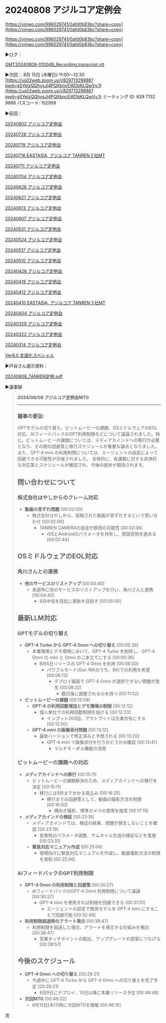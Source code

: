 # 20240808 アジルコア定例会

[https://vimeo.com/996029741/0afd0b83bc?share=copy](https://vimeo.com/996029741/0afd0b83bc?share=copy)

[https://vimeo.com/996029741/0afd0b83bc?share=copy](https://vimeo.com/996029741/0afd0b83bc?share=copy)

▶️ログ：

[GMT20240808-010048_Recording.transcript.vtt](20240808%20%E3%82%A2%E3%82%B7%E3%82%99%E3%83%AB%E3%82%B3%E3%82%A2%E5%AE%9A%E4%BE%8B%E4%BC%9A%20e54b6eeeec97489c93e06885bda28529/GMT20240808-010048_Recording.transcript.vtt)

▶️次回：
8月 15日 (木曜日)⋅11:00～12:30
[https://us02web.zoom.us/j/82971329886?pwd=gSYelzQQhysJi4PQXbncEWDbKLQwVv.1](https://us02web.zoom.us/j/82971329886?pwd=gSYelzQQhysJi4PQXbncEWDbKLQwVv.1)
ミーティング ID: 829 7132 9886
パスコード: 152959

▶️前回：

[20240802 アジルコア定例会](20240802%20%E3%82%A2%E3%82%B7%E3%82%99%E3%83%AB%E3%82%B3%E3%82%A2%E5%AE%9A%E4%BE%8B%E4%BC%9A%201df0bcc7dc21487c9bb71ab18ac6fc42.md) 

[20240726 アジルコア定例会](20240726%20%E3%82%A2%E3%82%B7%E3%82%99%E3%83%AB%E3%82%B3%E3%82%A2%E5%AE%9A%E4%BE%8B%E4%BC%9A%209b0c5db72dac4f2c812b9eab8c663dc4.md) 

[20240719 アジルコア定例会](20240719%20%E3%82%A2%E3%82%B7%E3%82%99%E3%83%AB%E3%82%B3%E3%82%A2%E5%AE%9A%E4%BE%8B%E4%BC%9A%20bbb31a62f86e49608bba48c248a52ae4.md) 

[20240716 EASTASIA, アジルコア,TANREN３社MT](20240716%20EASTASIA,%20%E3%82%A2%E3%82%B7%E3%82%99%E3%83%AB%E3%82%B3%E3%82%A2,TANREN%EF%BC%93%E7%A4%BEMT%20cb1073fdba7b476fa218b921670738c6.md) 

[20240711 アジルコア定例会](20240711%20%E3%82%A2%E3%82%B7%E3%82%99%E3%83%AB%E3%82%B3%E3%82%A2%E5%AE%9A%E4%BE%8B%E4%BC%9A%201c54787f8df347dbb4b4d0cef82f450d.md) 

[20240704 アジルコア定例会](20240704%20%E3%82%A2%E3%82%B7%E3%82%99%E3%83%AB%E3%82%B3%E3%82%A2%E5%AE%9A%E4%BE%8B%E4%BC%9A%2024e521ca51af471ebea03dc61129f05e.md) 

[20240626 アジルコア定例会](20240626%20%E3%82%A2%E3%82%B7%E3%82%99%E3%83%AB%E3%82%B3%E3%82%A2%E5%AE%9A%E4%BE%8B%E4%BC%9A%204b06966273034f518f3da62ad172ab27.md) 

[20240621 アジルコア定例会](20240621%20%E3%82%A2%E3%82%B7%E3%82%99%E3%83%AB%E3%82%B3%E3%82%A2%E5%AE%9A%E4%BE%8B%E4%BC%9A%202993137b1d1d464a8cb2405f72817264.md) 

[20240613 アジルコア定例会](20240613%20%E3%82%A2%E3%82%B7%E3%82%99%E3%83%AB%E3%82%B3%E3%82%A2%E5%AE%9A%E4%BE%8B%E4%BC%9A%202172c20bdc024d04b81eca4c0d7442d4.md) 

[20240607 アジルコア定例会](20240607%20%E3%82%A2%E3%82%B7%E3%82%99%E3%83%AB%E3%82%B3%E3%82%A2%E5%AE%9A%E4%BE%8B%E4%BC%9A%2080d1098282474afbbb812074c6e76e46.md) 

[20240531 アジルコア定例会](20240531%20%E3%82%A2%E3%82%B7%E3%82%99%E3%83%AB%E3%82%B3%E3%82%A2%E5%AE%9A%E4%BE%8B%E4%BC%9A%201628678f04d94373a69618fd460c2c36.md) 

[20240524 アジルコア定例会](20240524%20%E3%82%A2%E3%82%B7%E3%82%99%E3%83%AB%E3%82%B3%E3%82%A2%E5%AE%9A%E4%BE%8B%E4%BC%9A%2037282001f593459aaafc2011feb6b15d.md) 

[20240517 アジルコア定例会](20240517%20%E3%82%A2%E3%82%B7%E3%82%99%E3%83%AB%E3%82%B3%E3%82%A2%E5%AE%9A%E4%BE%8B%E4%BC%9A%200af60e278cec4f199a76629d0337b86c.md) 

[20240510 アジルコア定例会](20240510%20%E3%82%A2%E3%82%B7%E3%82%99%E3%83%AB%E3%82%B3%E3%82%A2%E5%AE%9A%E4%BE%8B%E4%BC%9A%20bbeefa7e5b744ddd90ed9902f25c275d.md) 

[20240426 アジルコア定例会](20240426%20%E3%82%A2%E3%82%B7%E3%82%99%E3%83%AB%E3%82%B3%E3%82%A2%E5%AE%9A%E4%BE%8B%E4%BC%9A%20739c24cbcf3d449d823729bdd0c866fe.md) 

[20240419 アジルコア定例会](20240419%20%E3%82%A2%E3%82%B7%E3%82%99%E3%83%AB%E3%82%B3%E3%82%A2%E5%AE%9A%E4%BE%8B%E4%BC%9A%20d97d23edf2144e4482a854ffb9213fab.md) 

[20240412 アジルコア定例会](20240412%20%E3%82%A2%E3%82%B7%E3%82%99%E3%83%AB%E3%82%B3%E3%82%A2%E5%AE%9A%E4%BE%8B%E4%BC%9A%209b46a4e49d2e4451b13e7b57864ea5d3.md) 

[20240410 EASTASIA, アジルコア,TANREN３社MT](20240410%20EASTASIA,%20%E3%82%A2%E3%82%B7%E3%82%99%E3%83%AB%E3%82%B3%E3%82%A2,TANREN%EF%BC%93%E7%A4%BEMT%20b452f8e0207b4ae29c224da66cda0be5.md) 

[20240404 アジルコア定例会](20240404%20%E3%82%A2%E3%82%B7%E3%82%99%E3%83%AB%E3%82%B3%E3%82%A2%E5%AE%9A%E4%BE%8B%E4%BC%9A%20df310bbca3f543c5ad243f349676d417.md) 

[20240329 アジルコア定例会](20240329%20%E3%82%A2%E3%82%B7%E3%82%99%E3%83%AB%E3%82%B3%E3%82%A2%E5%AE%9A%E4%BE%8B%E4%BC%9A%2064611ed194754901a01203ef0ff5b68e.md) 

[20240322 アジルコア定例会](20240322%20%E3%82%A2%E3%82%B7%E3%82%99%E3%83%AB%E3%82%B3%E3%82%A2%E5%AE%9A%E4%BE%8B%E4%BC%9A%2032bc4af52b2e4f219e4f27daea0bf238.md) 

[20240314 アジルコア定例会](20240314%20%E3%82%A2%E3%82%B7%E3%82%99%E3%83%AB%E3%82%B3%E3%82%A2%E5%AE%9A%E4%BE%8B%E4%BC%9A%20468ad0ce6a2240418ae5979483c04544.md) 

[Ver8.0 言語化スペシャル](Ver8%200%20%E8%A8%80%E8%AA%9E%E5%8C%96%E3%82%B9%E3%83%98%E3%82%9A%E3%82%B7%E3%83%A3%E3%83%AB%2048963a4952c94c539599443fb79084dc.md) 

▶️戸谷さん提示資料：

[20240808_TANREN定例.pdf](20240808%20%E3%82%A2%E3%82%B7%E3%82%99%E3%83%AB%E3%82%B3%E3%82%A2%E5%AE%9A%E4%BE%8B%E4%BC%9A%20e54b6eeeec97489c93e06885bda28529/20240808_TANREN%25E5%25AE%259A%25E4%25BE%258B.pdf)

▶️議事録

> **2024/08/08 アジルコア定例会MTG**
> 
> 
> ---
> 
> ### 議事の要旨:
> 
> GPTモデルの切り替え、ビットムービーの課題、OSミドルウェアのEOL対応、AIフィードバックのGPT利用制限などについて議論されました。特に、ビットムービーの課題については、メディアカインドへの移行が必要となり、その間の回避策と移行スケジュールが重要な論点となりました。また、GPT-4 mini の利用制限については、エージェントの設定によって回避できる可能性が示唆されました。 全体的に、各課題に対する具体的な対応策とスケジュールが確認され、今後の進捗が期待されます。
> 
> ## 問い合わせについて
> 
> ### 株式会社はやしからのクレーム対応
> 
> - **動画の音ずれ問題** [00:02:00]
>     - 株式会社はやしから、投稿された動画が音ずれするという問い合わせ [00:02:00]
>         - TANREN CAMERAの設定が原因の可能性 [00:02:06]
>             - iOSとAndroidのパラメータを共有し、原因究明を進める [00:02:44]
> 
> ## OSミドルウェアのEOL対応
> 
> ### 角川さんとの連携
> 
> - **他のサービスのリストアップ** [00:04:40]
>     - 来週中に他のサービスのリストアップを行い、角川さんと連携 [00:04:40]
>         - 8月中旬を目処に更新を目指す [00:05:00]
> 
> ## 最新LLM対応
> 
> ### GPTモデルの切り替え
> 
> - **GPT-4 Turbo から GPT-4 Omni への切り替え** [00:05:36]
>     - 本番環境とデモ環境において、GPT-4 Turbo を削除し、GPT-4 Omni の mini と Omni の二本立てにする [00:05:36]
>         - 8月6日リリースの GPT-4 Omni を利用 [00:06:00]
>             - パワフルモード(Out-16Kのうち、8K)での利用を希望 [00:06:13]
>                 - デプロイ画面で GPT-4 Omni が選択できない問題が発生 [00:08:22]
>                     - 数日後に調整されるのを待つ [00:11:02]
> - **ビットムービーの課題** [00:12:08]
>     - **GPT-4 の利用回数増加とデモ環境の制限** [00:12:12]
>         - 個人単位での利用回数制限を設ける [00:12:33]
>             - インプット200回、アウトプットは企業共有にする [00:12:50]
>     - **GPT-4 mini の画像添付問題** [00:13:12]
>         - 最新バージョンで修正済みと予想される [00:13:20]
>             - GPT-4 mini で画像添付を行うかどうかの確認 [00:13:41]
>                 - マルチモーダル機能の活用
> 
> ### ビットムービーの課題への対応
> 
> - **メディアカインドへの移行** [00:15:11]
>     - ビットムービーの課題解決のため、メディアカインドへの移行を決定 [00:15:11]
>         - 移行には9月までかかる見込み [00:16:25]
>             - 移行までの回避策として、動画の撮影方法を制限 [00:16:50]
>                 - 横向き撮影、標準カメラの使用を推奨 [00:17:15]
> - **メディアカインドの検証** [00:23:19]
>     - メディアカインドでは、検証の結果、問題が発生しないことを確認 [00:23:19]
>         - 変換時のパラメータ調整、サムネイル生成の検証などを実施 [00:23:31]
>     - **緊急対応マニュアル作成** [00:25:06]
>         - 現場向けに緊急対応マニュアルを作成し、動画撮影方法の制限を周知 [00:25:06]
> 
> ### AIフィードバックのGPT利用制限
> 
> - **GPT-4 Omni の利用制限と回避策** [00:30:27]
>     - AIフィードバックのGPT-4 Omni 利用制限について議論 [00:30:27]
>         - GPT-4 mini を使用すれば制限を回避できる [00:31:01]
>             - エージェントの設定で推奨モデルを GPT-4 mini にすることで回避可能 [00:32:49]
> - **利用制限超過時のアラート表示** [00:38:47]
>     - 利用制限を超過した場合、アラートを表示する仕組みを検討 [00:38:47]
>         - 営業タッチポイントの創出、アップグレードの提案につなげる [00:39:57]
> 
> ## 今後のスケジュール
> 
> - **GPT-4 Omni への切り替え** [00:28:21]
>     - 今週中に GPT-4 Turbo から GPT-4 Omni への切り替えを完了予定 [00:28:21]
>         - 8月9日にデプロイ、13日以降に本番リリース予定 [00:46:48]
> - **次回MTG** [00:46:02]
>     - 8月15日(木)11時に次回MTGを開催 [00:46:15]
> 

完